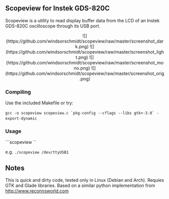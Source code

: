 ## Scopeview for Instek GDS-820C

Scopeview is a utility to read display buffer data from the LCD of an Instek GDS-820C oscilloscope through its USB port.

<p align="center" style="img{border: 1px solid black;}">
![](https://github.com/windsorschmidt/scopeview/raw/master/screenshot_dark.png)
![](https://github.com/windsorschmidt/scopeview/raw/master/screenshot_light.png)
![](https://github.com/windsorschmidt/scopeview/raw/master/screenshot_mono.png)
![](https://github.com/windsorschmidt/scopeview/raw/master/screenshot_orig.png)
</p>

### Compiling

Use the included Makefile or try:

```gcc -o scopeview scopeview.c `pkg-config --cflags --libs gtk+-3.0` -export-dynamic```

### Usage

```scopeview <serial-device>``

e.g. ```./scopeview /dev/ttyUSB1```

## Notes

This is quick and dirty code, tested only in Linux (Debian and Arch). Requies GTK and Glade libraries. Based on a similar python implementation from http://www.reconnsworld.com
